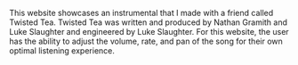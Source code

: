 This website showcases an instrumental that I made with a friend called Twisted Tea.
Twisted Tea was written and produced by Nathan Gramith and Luke Slaughter
and engineered by Luke Slaughter.
For this website, the user has the ability to adjust the volume, rate, and pan of the
song for their own optimal listening experience.
